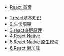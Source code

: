 <!-- docs/_sidebar.md -->

* [React 首页](react/README.md "React 首页")
<!-- * [指南](zh-cn/guide) -->
* [1.react基本知识](react/1.react%E5%9F%BA%E6%9C%AC%E7%9F%A5%E8%AF%86.md "1.react基本知识")
* [2.生命周期](react/2.%E7%94%9F%E5%91%BD%E5%91%A8%E6%9C%9F.md "2.生命周期")
* [3.react底层原理](react/3.react%E5%BA%95%E5%B1%82%E5%8E%9F%E7%90%86.md "3.react底层原理")
* [4.React Native](react/4.React%20Native.md "4.React Native")
* [5.React Native 原生模块](react/5.React%20Native%20%E5%8E%9F%E7%94%9F%E6%A8%A1%E5%9D%97.md "5.React Native 原生模块")
* [6.React 懒加载](react/6.React%20%E6%87%92%E5%8A%A0%E8%BD%BD.md "6.React 懒加载")
